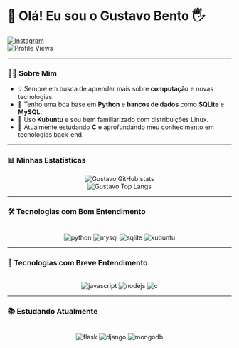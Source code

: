 # 👋 Olá! Eu sou o **Gustavo Bento** 🖐️  

[![Instagram](https://img.shields.io/badge/Instagram-E4405F?style=for-the-badge&logo=instagram&logoColor=white)](https://www.instagram.com/gus.mtl_s/)  
![Profile Views](https://komarev.com/ghpvc/?username=gustavo-bento-teles&color=green&style=flat-square)

---

### 🧑‍💻 **Sobre Mim**  
- 💡 Sempre em busca de aprender mais sobre **computação** e novas tecnologias. 
- 🐍 Tenho uma boa base em **Python** e **bancos de dados** como **SQLite** e **MySQL**.  
- 🐧 Uso **Kubuntu** e sou bem familiarizado com distribuições Linux.  
- 📘 Atualmente estudando **C** e aprofundando meu conhecimento em tecnologias back-end.  

---

### 📊 **Minhas Estatísticas**  
<div align="center">
     <img src="https://github-readme-stats.vercel.app/api?username=gustavo-bento-teles&show_icons=true&theme=gruvbox" alt="Gustavo GitHub stats">
</div>
<div align="center">
     <img src="https://github-readme-stats.vercel.app/api/top-langs/?username=gustavo-bento-teles&layout=compact&theme=gruvbox" alt="Gustavo Top Langs" />
</div>

---

### 🛠️ **Tecnologias com Bom Entendimento**  
<div align="center"><br/>
     <img alt="python" src="https://img.shields.io/badge/Python-3776AB?style=for-the-badge&logo=python&logoColor=white">
     <img alt="mysql" src="https://img.shields.io/badge/MySQL-00000F?style=for-the-badge&logo=mysql&logoColor=white">
     <img alt="sqlite" src="https://img.shields.io/badge/Sqlite-003B57?style=for-the-badge&logo=sqlite&logoColor=white">
     <img alt="kubuntu" src="https://img.shields.io/badge/KUbuntu-0079C1?style=for-the-badge&logo=kubuntu&logoColor=white">
</div>

---

### 🚀 **Tecnologias com Breve Entendimento**  
<div align="center"><br/>
     <img alt="javascript" src="https://img.shields.io/badge/JavaScript-F7DF1E?style=for-the-badge&logo=javascript&logoColor=black">
     <img alt="nodejs" src="https://img.shields.io/badge/Node.js-43853D?style=for-the-badge&logo=node.js&logoColor=white">
     <img alt="c" src="https://img.shields.io/badge/C-00599C?style=for-the-badge&logo=c&logoColor=white">
</div>

---

### 📚 **Estudando Atualmente**  
<div align="center"><br/>
     <img alt="flask" src="https://img.shields.io/badge/Flask-000000?style=for-the-badge&logo=flask&logoColor=white">
     <img alt="django" src="https://img.shields.io/badge/Django-092E20?style=for-the-badge&logo=django&logoColor=white">
     <img alt="mongodb" src="https://img.shields.io/badge/MongoDB-4EA94B?style=for-the-badge&logo=mongodb&logoColor=white">
</div>
